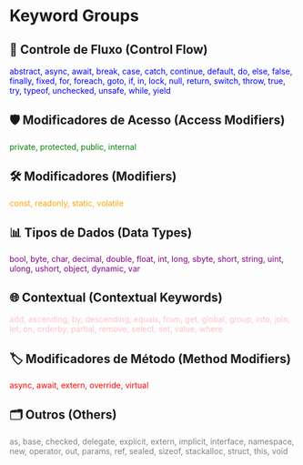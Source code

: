 # Keyword Groups

## 🔄 Controle de Fluxo (Control Flow)

<span style="color: blue;">abstract, async, await, break, case, catch, continue, default, do, else, false, finally, fixed, for, foreach, goto, if, in, lock, null, return, switch, throw, true, try, typeof, unchecked, unsafe, while, yield</span>

## 🛡️ Modificadores de Acesso (Access Modifiers)

<span style="color: green;">private, protected, public, internal</span>

## 🛠️ Modificadores (Modifiers)

<span style="color: orange;">const, readonly, static, volatile</span>

## 📊 Tipos de Dados (Data Types)

<span style="color: purple;">bool, byte, char, decimal, double, float, int, long, sbyte, short, string, uint, ulong, ushort, object, dynamic, var</span>

## 🌐 Contextual (Contextual Keywords)

<span style="color: pink;">add, ascending, by, descending, equals, from, get, global, group, into, join, let, on, orderby, partial, remove, select, set, value, where</span>

## 🏷️ Modificadores de Método (Method Modifiers)

<span style="color: red;">async, await, extern, override, virtual</span>

## 🗂️ Outros (Others)

<span style="color: gray;">as, base, checked, delegate, explicit, extern, implicit, interface, namespace, new, operator, out, params, ref, sealed, sizeof, stackalloc, struct, this, void</span>
